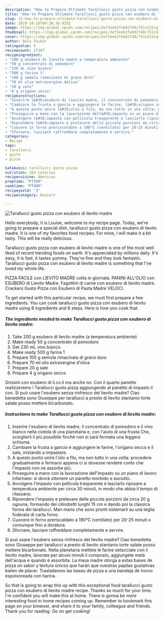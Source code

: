 ```yaml
---
description: "How to Prepare Ultimate Tarallucci gusto pizza con esubero di lievito madre"
title: "How to Prepare Ultimate Tarallucci gusto pizza con esubero di lievito madre"
slug: 32-how-to-prepare-ultimate-tarallucci-gusto-pizza-con-esubero-di-lievito-madre
date: 2020-10-16T09:38:34.025Z
image: https://img-global.cpcdn.com/recipes/2ef3eeb2feb82748/751x532cq70/tarallucci-gusto-pizza-con-esubero-di-lievito-madre-recipe-main-photo.jpg
thumbnail: https://img-global.cpcdn.com/recipes/2ef3eeb2feb82748/751x532cq70/tarallucci-gusto-pizza-con-esubero-di-lievito-madre-recipe-main-photo.jpg
cover: https://img-global.cpcdn.com/recipes/2ef3eeb2feb82748/751x532cq70/tarallucci-gusto-pizza-con-esubero-di-lievito-madre-recipe-main-photo.jpg
author: Dale Tucker
ratingvalue: 5
reviewcount: 17307
recipeingredient:
- "200 g esubero di lievito madre a temperatura ambiente"
- "50 g concentrato di pomodoro"
- "230 mL vino bianco"
- "500 g farina 1"
- "100 g semola rimacinata di grano duro"
- "70 ml olio extravergine doliva"
- "20 g sale"
- "4 g origano secco"
recipeinstructions:
- "Inserire l&#39;esubero di lievito madre, il concentrato di pomodoro e il vino bianco nella ciotola di una planetaria e, con l&#39;aiuto di una frusta Che, scioglierli il più possibile finché non si sarà formata una leggera schiuma."
- "Cambiare la frusta a gancio e aggiungere le farine, l&#39;origano secco e il sale, iniziando a impastare."
- "A questo punto unire l&#39;olio a filo, ma non tutto in una volta: procedere gradualmente e fermarsi appena ci si dovesse rendere conto che l&#39;impasto non ne assorbe più."
- "Proseguire a mano con la lavorazione dell&#39;impasto su un piano di lavoro infarinato: si dovrà ottenere un panetto morbido e asciutto."
- "Avvolgere l&#39;impasto con pellicola trasparente e lasciarlo riposare a temperatura ambiente per circa 30 minuti, in modo che abbia il tempo di rilassarsi."
- "Riprendere l&#39;impasto e prelevare delle piccole porzioni da circa 20 g ognuna, formando dei cilindretti lunghi 15 cm e dando poi la classica forma dei tarallucci. Man mano che sono pronti sistemarli su una teglia foderata di carta forno."
- "Cuocere in forno preriscaldato a 190°C (ventilato) per 20-25 minuti o comunque fino a doratura."
- "Sfornare, lasciare raffreddare completamente e servire."
categories:
- Recipe
tags:
- tarallucci
- gusto
- pizza

katakunci: tarallucci gusto pizza 
nutrition: 263 calories
recipecuisine: American
preptime: "PT36M"
cooktime: "PT40M"
recipeyield: "3"
recipecategory: Dessert

---
```



![Tarallucci gusto pizza con esubero di lievito madre](https://img-global.cpcdn.com/recipes/2ef3eeb2feb82748/751x532cq70/tarallucci-gusto-pizza-con-esubero-di-lievito-madre-recipe-main-photo.jpg)

Hello everybody, it is Louise, welcome to my recipe page. Today, we're going to prepare a special dish, tarallucci gusto pizza con esubero di lievito madre. It is one of my favorites food recipes. For mine, I will make it a bit tasty. This will be really delicious.

Tarallucci gusto pizza con esubero di lievito madre is one of the most well liked of recent trending foods on earth. It's appreciated by millions daily. It's easy, it is fast, it tastes yummy. They're fine and they look fantastic. Tarallucci gusto pizza con esubero di lievito madre is something that I've loved my whole life.

PIZZA FACILE con LIEVITO MADRE cotta in giornata. PANINI ALL&#39;OLIO con ESUBERO di Lievito Madre. Fagottini di carne con esubero di lievito madre. Crackers Gusto Pizza con Esubero di Pasta Madre VELOCI.


To get started with this particular recipe, we must first prepare a few ingredients. You can cook tarallucci gusto pizza con esubero di lievito madre using 8 ingredients and 8 steps. Here is how you cook that.

<!--inarticleads1-->

##### The ingredients needed to make Tarallucci gusto pizza con esubero di lievito madre:

1. Take 200 g esubero di lievito madre (a temperatura ambiente)
1. Make ready 50 g concentrato di pomodoro
1. Get 230 mL vino bianco
1. Make ready 500 g farina 1
1. Prepare 100 g semola rimacinata di grano duro
1. Prepare 70 ml olio extravergine d&#39;oliva
1. Prepare 20 g sale
1. Prepare 4 g origano secco


Grissini con esubero di li.co.li ma anche no. Con il quarto panetto realizzeremo i Tarallucci gusto pizza aggiungendo al panetto di impasto il con. Si può usare l&#39;esubero senza rinfresco del lievito madre? Ciao benedetta sono Giuseppe per tarallucci a presto di lievito stantanio torte salate posso mettere bicarbonato. 

<!--inarticleads2-->

##### Instructions to make Tarallucci gusto pizza con esubero di lievito madre:

1. Inserire l&#39;esubero di lievito madre, il concentrato di pomodoro e il vino bianco nella ciotola di una planetaria e, con l&#39;aiuto di una frusta Che, scioglierli il più possibile finché non si sarà formata una leggera schiuma.
1. Cambiare la frusta a gancio e aggiungere le farine, l&#39;origano secco e il sale, iniziando a impastare.
1. A questo punto unire l&#39;olio a filo, ma non tutto in una volta: procedere gradualmente e fermarsi appena ci si dovesse rendere conto che l&#39;impasto non ne assorbe più.
1. Proseguire a mano con la lavorazione dell&#39;impasto su un piano di lavoro infarinato: si dovrà ottenere un panetto morbido e asciutto.
1. Avvolgere l&#39;impasto con pellicola trasparente e lasciarlo riposare a temperatura ambiente per circa 30 minuti, in modo che abbia il tempo di rilassarsi.
1. Riprendere l&#39;impasto e prelevare delle piccole porzioni da circa 20 g ognuna, formando dei cilindretti lunghi 15 cm e dando poi la classica forma dei tarallucci. Man mano che sono pronti sistemarli su una teglia foderata di carta forno.
1. Cuocere in forno preriscaldato a 190°C (ventilato) per 20-25 minuti o comunque fino a doratura.
1. Sfornare, lasciare raffreddare completamente e servire.


Si può usare l&#39;esubero senza rinfresco del lievito madre? Ciao benedetta sono Giuseppe per tarallucci a presto di lievito stantanio torte salate posso mettere bicarbonato. Nella planetaria mettete le farine setacciate con il lievito madre, lavorate per alcuni minuti il composto, aggiungete metà dell&#39;acqua e quando è assorbita. La masa madre otorga a estas bases de pizza un sabor y textura únicos que harán que vuestras papilas gustativas bailen de placer. Trasladamos las bases de pizza a una bandeja de horno espolvoreada con harina. 

So that is going to wrap this up with this exceptional food tarallucci gusto pizza con esubero di lievito madre recipe. Thanks so much for your time. I'm confident you will make this at home. There is gonna be more interesting food in home recipes coming up. Remember to bookmark this page on your browser, and share it to your family, colleague and friends. Thank you for reading. Go on get cooking!
